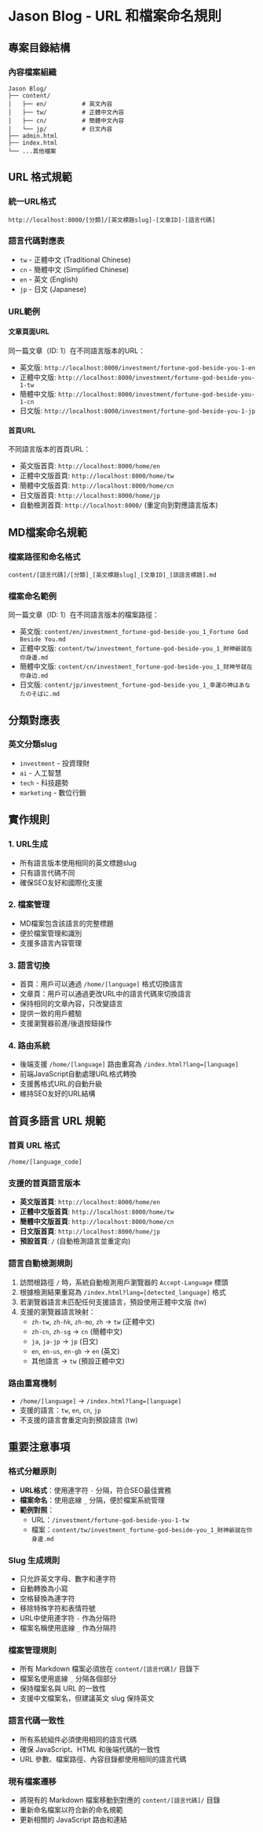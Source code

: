 # Jason Blog - URL 和檔案命名規則

## 專案目錄結構

### 內容檔案組織
```
Jason Blog/
├── content/
│   ├── en/          # 英文內容
│   ├── tw/          # 正體中文內容
│   ├── cn/          # 簡體中文內容
│   └── jp/          # 日文內容
├── admin.html
├── index.html
└── ...其他檔案
```

## URL 格式規範

### 統一URL格式
```
http://localhost:8000/[分類]/[英文標題slug]-[文章ID]-[語言代碼]
```

### 語言代碼對應表
- `tw` - 正體中文 (Traditional Chinese)
- `cn` - 簡體中文 (Simplified Chinese) 
- `en` - 英文 (English)
- `jp` - 日文 (Japanese)

### URL範例

#### 文章頁面URL
同一篇文章（ID: 1）在不同語言版本的URL：

- 英文版: `http://localhost:8000/investment/fortune-god-beside-you-1-en`
- 正體中文版: `http://localhost:8000/investment/fortune-god-beside-you-1-tw`
- 簡體中文版: `http://localhost:8000/investment/fortune-god-beside-you-1-cn`
- 日文版: `http://localhost:8000/investment/fortune-god-beside-you-1-jp`

#### 首頁URL
不同語言版本的首頁URL：

- 英文版首頁: `http://localhost:8000/home/en`
- 正體中文版首頁: `http://localhost:8000/home/tw`
- 簡體中文版首頁: `http://localhost:8000/home/cn`
- 日文版首頁: `http://localhost:8000/home/jp`
- 自動檢測首頁: `http://localhost:8000/` (重定向到對應語言版本)

## MD檔案命名規範

### 檔案路徑和命名格式
```
content/[語言代碼]/[分類]_[英文標題slug]_[文章ID]_[該語言標題].md
```

### 檔案命名範例
同一篇文章（ID: 1）在不同語言版本的檔案路徑：

- 英文版: `content/en/investment_fortune-god-beside-you_1_Fortune God Beside You.md`
- 正體中文版: `content/tw/investment_fortune-god-beside-you_1_財神爺就在你身邊.md`
- 簡體中文版: `content/cn/investment_fortune-god-beside-you_1_财神爷就在你身边.md`
- 日文版: `content/jp/investment_fortune-god-beside-you_1_幸運の神はあなたのそばに.md`

## 分類對應表

### 英文分類slug
- `investment` - 投資理財
- `ai` - 人工智慧
- `tech` - 科技趨勢
- `marketing` - 數位行銷

## 實作規則

### 1. URL生成
- 所有語言版本使用相同的英文標題slug
- 只有語言代碼不同
- 確保SEO友好和國際化支援

### 2. 檔案管理
- MD檔案包含該語言的完整標題
- 便於檔案管理和識別
- 支援多語言內容管理

### 3. 語言切換
- 首頁：用戶可以通過 `/home/[language]` 格式切換語言
- 文章頁：用戶可以通過更改URL中的語言代碼來切換語言
- 保持相同的文章內容，只改變語言
- 提供一致的用戶體驗
- 支援瀏覽器前進/後退按鈕操作

### 4. 路由系統
- 後端支援 `/home/[language]` 路由重寫為 `/index.html?lang=[language]`
- 前端JavaScript自動處理URL格式轉換
- 支援舊格式URL的自動升級
- 維持SEO友好的URL結構

## 首頁多語言 URL 規範

### 首頁 URL 格式
```
/home/[language_code]
```

### 支援的首頁語言版本
- **英文版首頁**: `http://localhost:8000/home/en`
- **正體中文版首頁**: `http://localhost:8000/home/tw`
- **簡體中文版首頁**: `http://localhost:8000/home/cn`
- **日文版首頁**: `http://localhost:8000/home/jp`
- **預設首頁**: `/` (自動檢測語言並重定向)

### 語言自動檢測規則
1. 訪問根路徑 `/` 時，系統自動檢測用戶瀏覽器的 `Accept-Language` 標頭
2. 根據檢測結果重寫為 `/index.html?lang=[detected_language]` 格式
3. 若瀏覽器語言未匹配任何支援語言，預設使用正體中文版 (tw)
4. 支援的瀏覽器語言映射：
   - `zh-tw`, `zh-hk`, `zh-mo`, `zh` → `tw` (正體中文)
   - `zh-cn`, `zh-sg` → `cn` (簡體中文)
   - `ja`, `ja-jp` → `jp` (日文)
   - `en`, `en-us`, `en-gb` → `en` (英文)
   - 其他語言 → `tw` (預設正體中文)

### 路由重寫機制
- `/home/[language]` → `/index.html?lang=[language]`
- 支援的語言：`tw`, `en`, `cn`, `jp`
- 不支援的語言會重定向到預設語言 (tw)

## 重要注意事項

### 格式分離原則
- **URL格式**：使用連字符 `-` 分隔，符合SEO最佳實務
- **檔案命名**：使用底線 `_` 分隔，便於檔案系統管理
- **範例對照**：
  - URL：`/investment/fortune-god-beside-you-1-tw`
  - 檔案：`content/tw/investment_fortune-god-beside-you_1_財神爺就在你身邊.md`

### Slug 生成規則
- 只允許英文字母、數字和連字符
- 自動轉換為小寫
- 空格替換為連字符
- 移除特殊字符和表情符號
- URL中使用連字符 `-` 作為分隔符
- 檔案名稱使用底線 `_` 作為分隔符

### 檔案管理規則
- 所有 Markdown 檔案必須放在 `content/[語言代碼]/` 目錄下
- 檔案名使用底線 `_` 分隔各個部分
- 保持檔案名與 URL 的一致性
- 支援中文檔案名，但建議英文 slug 保持英文

### 語言代碼一致性
- 所有系統組件必須使用相同的語言代碼
- 確保 JavaScript、HTML 和後端代碼的一致性
- URL 參數、檔案路徑、內容目錄都使用相同的語言代碼

### 現有檔案遷移
- 將現有的 Markdown 檔案移動到對應的 `content/[語言代碼]/` 目錄
- 重新命名檔案以符合新的命名規範
- 更新相關的 JavaScript 路由和連結